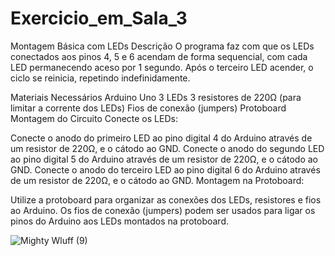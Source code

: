 # Exercicio_em_Sala_3
Montagem Básica com LEDs
Descrição
O programa faz com que os LEDs conectados aos pinos 4, 5 e 6 acendam de forma sequencial, com cada LED permanecendo aceso por 1 segundo. Após o terceiro LED acender, o ciclo se reinicia, repetindo indefinidamente.

Materiais Necessários
Arduino Uno
3 LEDs
3 resistores de 220Ω (para limitar a corrente dos LEDs)
Fios de conexão (jumpers)
Protoboard
Montagem do Circuito
Conecte os LEDs:

Conecte o anodo do primeiro LED ao pino digital 4 do Arduino através de um resistor de 220Ω, e o cátodo ao GND.
Conecte o anodo do segundo LED ao pino digital 5 do Arduino através de um resistor de 220Ω, e o cátodo ao GND.
Conecte o anodo do terceiro LED ao pino digital 6 do Arduino através de um resistor de 220Ω, e o cátodo ao GND.
Montagem na Protoboard:

Utilize a protoboard para organizar as conexões dos LEDs, resistores e fios ao Arduino.
Os fios de conexão (jumpers) podem ser usados para ligar os pinos do Arduino aos LEDs montados na protoboard.

![Mighty Wluff (9)](https://github.com/user-attachments/assets/19ee3ddf-cf2e-4389-afcc-3f9bb26f1fb2)

